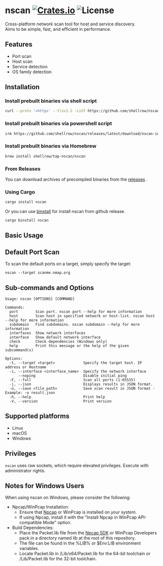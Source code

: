 [crates-badge]: https://img.shields.io/crates/v/nscan.svg
[crates-url]: https://crates.io/crates/nscan
[license-badge]: https://img.shields.io/crates/l/nscan.svg

# nscan [![Crates.io][crates-badge]][crates-url] ![License][license-badge]
Cross-platform network scan tool for host and service discovery.   
Aims to be simple, fast, and efficient in performance.

## Features
- Port scan
- Host scan
- Service detection
- OS family detection

## Installation
### Install prebuilt binaries via shell script

```sh
curl --proto '=https' --tlsv1.2 -LsSf https://github.com/shellrow/nscan/releases/latest/download/nscan-installer.sh | sh
```

### Install prebuilt binaries via powershell script

```sh
irm https://github.com/shellrow/nscan/releases/latest/download/nscan-installer.ps1 | iex
```

### Install prebuilt binaries via Homebrew

```sh
brew install shellrow/tap-nscan/nscan
```

### From Releases
You can download archives of precompiled binaries from the [releases](https://github.com/shellrow/nscan/releases) .

### Using Cargo

```sh
cargo install nscan
```

Or you can use [binstall](https://github.com/cargo-bins/cargo-binstall) for install nscan from github release.
```sh
cargo binstall nscan
```

## Basic Usage

## Default Port Scan
To scan the default ports on a target, simply specify the target:
```
nscan --target scanme.nmap.org
```

## Sub-commands and Options 
```
Usage: nscan [OPTIONS] [COMMAND]

Commands:
  port        Scan port. nscan port --help for more information
  host        Scan host in specified network or host-list. nscan host --help for more information
  subdomain   Find subdomains. nscan subdomain --help for more information
  interfaces  Show network interfaces
  interface   Show default network interface
  check       Check dependencies (Windows only)
  help        Print this message or the help of the given subcommand(s)

Options:
  -t, --target <target>             Specify the target host. IP address or Hostname
  -i, --interface <interface_name>  Specify the network interface
      --noping                      Disable initial ping
  -F, --full                        Scan all ports (1-65535)
  -j, --json                        Displays results in JSON format.
  -o, --save <file_path>            Save scan result in JSON format - Example: -o result.json
  -h, --help                        Print help
  -V, --version                     Print version
```

## Supported platforms
- Linux
- macOS
- Windows

## Privileges
`nscan` uses raw sockets, which require elevated privileges. Execute with administrator rights.

## Notes for Windows Users
When using nscan on Windows, please consider the following:

- Npcap/WinPcap Installation:
    - Ensure that [Npcap](https://npcap.com/#download) or WinPcap is installed on your system.
    - If using Npcap, install it with the "Install Npcap in WinPcap API-compatible Mode" option.
- Build Dependencies:
    - Place the Packet.lib file from the [Npcap SDK](https://npcap.com/#download) or WinPcap Developers pack in a directory named lib at the root of this repository.
    - The file can be found in the %LIB% or $Env:LIB environment variables.
    - Locate Packet.lib in <SDK>/Lib/x64/Packet.lib for the 64-bit toolchain or <SDK>/Lib/Packet.lib for the 32-bit toolchain.
